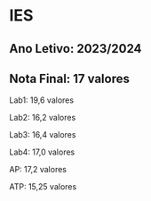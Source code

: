 # IES
## Ano Letivo: 2023/2024

## Nota Final: 17 valores

Lab1: 19,6 valores

Lab2: 16,2 valores

Lab3: 16,4 valores

Lab4: 17,0 valores

AP: 17,2 valores

ATP: 15,25 valores
